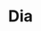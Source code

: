 ---
title: "Dia"
url: /ciudad-autonoma-de-buenos-aires/dia-avenida-intendente-francisco-rabanal/
shop: Supermarkt
---